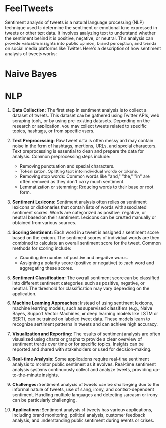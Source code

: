 # FeelTweets

Sentiment analysis of tweets is a natural language processing (NLP) technique used to determine the sentiment or emotional tone expressed in tweets or other text data. It involves analyzing text to understand whether the sentiment behind it is positive, negative, or neutral. This analysis can provide valuable insights into public opinion, brand perception, and trends on social media platforms like Twitter. Here's a description of how sentiment analysis of tweets works:

# Naive Bayes
# NLP

1. **Data Collection:** The first step in sentiment analysis is to collect a dataset of tweets. This dataset can be gathered using Twitter APIs, web scraping tools, or by using pre-existing datasets. Depending on the research or application, you may collect tweets related to specific topics, hashtags, or from specific users.

2. **Text Preprocessing:** Raw tweet data is often messy and may contain noise in the form of hashtags, mentions, URLs, and special characters. Text preprocessing is essential to clean and prepare the data for analysis. Common preprocessing steps include:
   - Removing punctuation and special characters.
   - Tokenization: Splitting text into individual words or tokens.
   - Removing stop words: Common words like "and," "the," "in" are often removed as they don't carry much sentiment.
   - Lemmatization or stemming: Reducing words to their base or root form.

3. **Sentiment Lexicons:** Sentiment analysis often relies on sentiment lexicons or dictionaries that contain lists of words with associated sentiment scores. Words are categorized as positive, negative, or neutral based on their sentiment. Lexicons can be created manually or obtained from various sources.

4. **Scoring Sentiment:** Each word in a tweet is assigned a sentiment score based on the lexicon. The sentiment scores of individual words are then combined to calculate an overall sentiment score for the tweet. Common methods for scoring include:
   - Counting the number of positive and negative words.
   - Assigning a polarity score (positive or negative) to each word and aggregating these scores.

5. **Sentiment Classification:** The overall sentiment score can be classified into different sentiment categories, such as positive, negative, or neutral. The threshold for classification may vary depending on the application.

6. **Machine Learning Approaches:** Instead of using sentiment lexicons, machine learning models, such as supervised classifiers (e.g., Naive Bayes, Support Vector Machines, or deep learning models like LSTM or BERT), can be trained on labeled tweet data. These models learn to recognize sentiment patterns in tweets and can achieve high accuracy.

7. **Visualization and Reporting:** The results of sentiment analysis are often visualized using charts or graphs to provide a clear overview of sentiment trends over time or for specific topics. Insights can be reported and shared with stakeholders or used for decision-making.

8. **Real-time Analysis:** Some applications require real-time sentiment analysis to monitor public sentiment as it evolves. Real-time sentiment analysis systems continuously collect and analyze tweets, providing up-to-the-minute insights.

9. **Challenges:** Sentiment analysis of tweets can be challenging due to the informal nature of tweets, use of slang, irony, and context-dependent sentiment. Handling multiple languages and detecting sarcasm or irony can be particularly challenging.

10. **Applications:** Sentiment analysis of tweets has various applications, including brand monitoring, political analysis, customer feedback analysis, and understanding public sentiment during events or crises.
